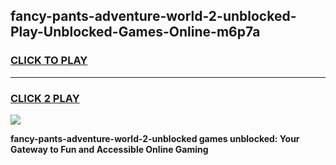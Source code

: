 
## fancy-pants-adventure-world-2-unblocked-Play-Unblocked-Games-Online-m6p7a
<h3>
<a href="https://premium76.site?title=fancy-pants-adventure-world-2-unblocked&ref=25A">CLICK TO PLAY</a></h3>
<hr>

<h3>
<a href="https://premium76.site?title=fancy-pants-adventure-world-2-unblocked&ref=25A">CLICK 2 PLAY</a>
  
</h3>

<a href="https://premium76.site?title=fancy-pants-adventure-world-2-unblocked&ref=25A"><img src="https://clearcache.store/games.png"></a>


**fancy-pants-adventure-world-2-unblocked games unblocked: Your Gateway to Fun and Accessible Online Gaming**
